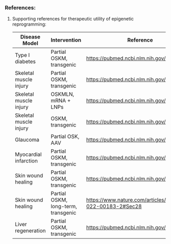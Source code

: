 ### References:

1. Supporting references for therapeutic utility of epigenetic reprogramming:


    | Disease Model | Intervention | Reference |
    | --- | --- | --- |
    | Type I diabetes | Partial OSKM, transgenic | https://pubmed.ncbi.nlm.nih.gov/27984723/ |
    | Skeletal muscle injury | Partial OSKM, transgenic | https://pubmed.ncbi.nlm.nih.gov/27984723/ |
    | Skeletal muscle injury | OSKMLN, mRNA + LNPs | https://pubmed.ncbi.nlm.nih.gov/32210226/ |
    | Skeletal muscle injury | OSKM, transgenic | https://pubmed.ncbi.nlm.nih.gov/34035273/ |
    | Glaucoma | Partial OSK, AAV | https://pubmed.ncbi.nlm.nih.gov/33268865/ |
    | Myocardial infarction | Partial OSKM, transgenic | https://pubmed.ncbi.nlm.nih.gov/34554778/ |
    | Skin wound healing | Partial OSKM, transgenic | https://pubmed.ncbi.nlm.nih.gov/29761584/ |
    | Skin wound healing | Partial OSKM, long-term, transgenic | https://www.nature.com/articles/s43587-022-00183-2#Sec28 |
    | Liver regeneration | Partial OSKM, transgenic | https://pubmed.ncbi.nlm.nih.gov/35476977/ |

